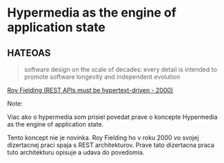 # Hypermedia as the engine of application state

## HATEOAS

> software design on the scale of decades: every detail is intended to promote software longevity and independent evolution

[Roy Fielding (REST APIs must be hypertext-driven - 2000)](https://roy.gbiv.com/untangled/2008/rest-apis-must-be-hypertext-driven)


Note:

Viac ako o hypermedia som prisiel povedat prave o koncepte Hypermedia as the engine of application state.

Tento koncept nie je novinka. Roy Fielding ho v roku 2000 vo svojej dizertacnej praci spaja s REST architekturov. Prave tato dizertacna praca tuto architekturu opisuje a udava do povedomia.
